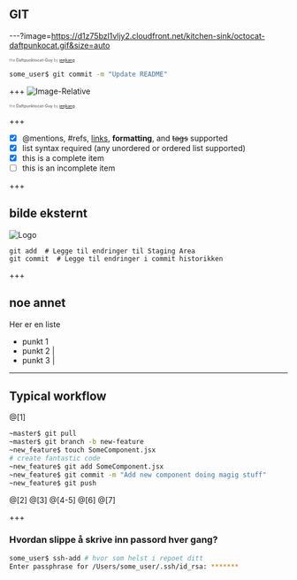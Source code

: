## GIT

---?image=https://d1z75bzl1vljy2.cloudfront.net/kitchen-sink/octocat-daftpunkocat.gif&size=auto

<span style="color:gray; font-size:0.5em">the <b>Daftpunktocat-Guy</b> by <a href="https://github.com/jeejkang" target="_blank">jeejkang</a></span>

```sh
some_user$ git commit -m "Update README"
```
+++
![Image-Relative](https://d1z75bzl1vljy2.cloudfront.net/kitchen-sink/octocat-daftpunkocat.gif)

<span style="color:gray; font-size:0.5em">the <b>Daftpunktocat-Guy</b> by <a href="https://github.com/jeejkang" target="_blank">jeejkang</a></span>

+++

- [x] @mentions, #refs, [links](), **formatting**, and <del>tags</del> supported
- [x] list syntax required (any unordered or ordered list supported)
- [x] this is a complete item
- [ ] this is an incomplete item

+++
## bilde eksternt
![Logo](https://www.atlassian.com/dam/jcr:0c5257d5-ff01-4014-af12-faf2aec53cc3/01.svg)

```
git add  # Legge til endringer til Staging Area
git commit  # Legge til endringer i commit historikken
```
+++
## noe annet
Her er en liste
<br>
- punkt 1
- punkt 2 |
- punkt 3 |

---
## Typical workflow

@[1]
```sh
~master$ git pull
~master$ git branch -b new-feature
~new_feature$ touch SomeComponent.jsx
# create fantastic code
~new_feature$ git add SomeComponent.jsx
~new_feature$ git commit -m "Add new component doing magig stuff"
~new_feature$ git push
```
@[2]
@[3]
@[4-5]
@[6]
@[7]

+++

### Hvordan slippe å skrive inn passord hver gang?

```sh
some_user$ ssh-add # hvor som helst i repoet ditt
Enter passphrase for /Users/some_user/.ssh/id_rsa: *******
```

